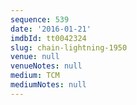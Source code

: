 ```yaml
---
sequence: 539
date: '2016-01-21'
imdbId: tt0042324
slug: chain-lightning-1950
venue: null
venueNotes: null
medium: TCM
mediumNotes: null
---
```


